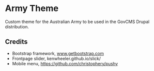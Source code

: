 # Army Theme

Custom theme for the Australian Army to be used in the GovCMS Drupal distribution.


## Credits
 
- Bootstrap framework, www.getbootstrap.com
- Frontpage slider, kenwheeler.github.io/slick/
- Mobile menu, https://github.com/christophery/pushy
